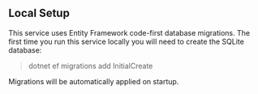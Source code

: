 ## Local Setup
This service uses Entity Framework code-first database migrations. The first time you run this service locally you will need to create the SQLite database:
> dotnet ef migrations add InitialCreate

Migrations will be automatically applied on startup.